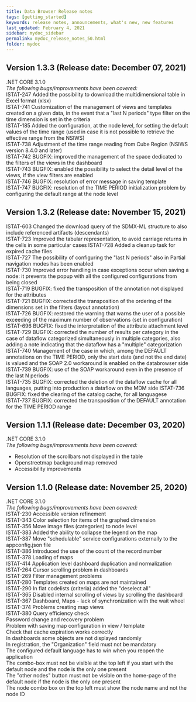```yaml
---
title: Data Browser Release notes
tags: [getting_started]
keywords: release notes, announcements, what's new, new features
last_updated: February 4, 2021
sidebar: mydoc_sidebar
permalink: mydoc_release_notes_50.html
folder: mydoc
---
```


## Version 1.3.3 (Release date: December 07, 2021)
.NET CORE 3.1.0
<br>
<i> The following bugs/improvements have been covered:</i> <br>
ISTAT-247	Added the possibility to download the multidimensional table in Excel format (xlsx)<br>
ISTAT-741	Customization of the management of views and templates created on a given data, in the event that a "last N periods" type filter on the time dimension is set in the criteria<br>
ISTAT-185	Added the configuration, at the node level, for setting the default values of the time range (used in case it is not possible to retrieve the effective range from the NSIWS)<br>
ISTAT-738	Adjustment of the time range reading from Cube Region (NSIWS version 8.4.0 and later) <br>
ISTAT-742	BUGFIX: improved the management of the space dedicated to the filters of the views in the dashboard <br>
ISTAT-743	BUGFIX: enabled the possibility to select the detail level of the views, if the view filters are enabled <br>
ISTAT-746	BUGFIX: resolution of error message in saving template <br>
ISTAT-747	BUGFIX: resolution of the TIME PERIOD initialization problem by configuring the default range at the node level <br>

## Version 1.3.2 (Release date: November 15, 2021)

ISTAT-603	Changed the download query of the SDMX-ML structure to also include referenced artifacts (descendants)<br>
ISTAT-723	Improved the tabular representation, to avoid carriage returns in the cells in some particular cases
ISTAT-728	Added a cleanup task for expired cache files<br>
ISTAT-727	The possibility of configuring the "last N periods" also in Partial navigation modes has been enabled<br>
ISTAT-730	Improved error handling in case exceptions occur when saving a node: it prevents the popup with all the configured configurations from being closed<br>
ISTAT-719	BUGFIX: fixed the transposition of the annotation not displayed for the attributes<br>
ISTAT-721	BUGFIX: corrected the transposition of the ordering of the dimensions set in the filters (layout annotation)<br>
ISTAT-726	BUGFIX: restored the warning that warns the user of a possible exceeding of the maximum number of observations (set in configuration)<br>
ISTAT-696	BUGFIX: fixed the interpretation of the attribute attachment level<br>
ISTAT-729	BUGFIX: corrected the number of results per category in the case of dataflow categorized simultaneously in multiple categories, also adding a note indicating that the dataflow has a "multiple" categorization<br>
ISTAT-740	Management of the case in which, among the DEFAULT annotations on the TIME PERIOD, only the start date (and not the end date) is valued and the SOAP 2.0 workaround is enabled on the databrowser side<br>
ISTAT-739	BUGFIX: use of the SOAP workaround even in the presence of the last N periods<br>
ISTAT-735 	BUGFIX: corrected the deletion of the dataflow cache for all languages, putting into production a dataflow on the MDM side
ISTAT-736	BUGFIX: fixed the clearing of the catalog cache, for all languagese<br>
ISTAT-737	BUGFIX: corrected the transposition of the DEFAULT annotation for the TIME PERIOD range<br>

## Version 1.1.1 (Release date: December 03, 2020)
.NET CORE 3.1.0
<br>
<i>The following bugs/improvements have been covered:</i> <br>
- Resolution of the scrollbars not displayed in the table
- Openstreetmap background map removed
- Accessibility improvements

## Version 1.1.0 (Release date: November 25, 2020)
.NET CORE 3.1.0
<br>
<i>The following bugs/improvements have been covered:</i> <br>
ISTAT-230 Accessible version refinement <br>
ISTAT-343 Color selection for items of the graphed dimension <br>
ISTAT-356 Move image files (categories) to node level <br>
ISTAT-383 Added the ability to collapse the legend on the map <br>
ISTAT-387 Move "schedulable" service configurations externally to the appconfig.json file <br>
ISTAT-386 Introduced the use of the count of the record number <br>
ISTAT-378 Loading of maps <br>
ISTAT-414 Application level dashboard duplication and normalization <br>
ISTAT-264 Cursor scrolling problem in dashboards <br>
ISTAT-269 Filter management problems <br>
ISTAT-280 Templates created on maps are not maintained <br>
ISTAT-290 In flat codelists (criteria) added the "deselect all" <br>
ISTAT-365 Disabled internal scrolling of views by scrolling the dashboard <br>
ISTAT-367 Dashboard, Maps -  lack of synchronization with the wait wheel <br>
ISTAT-374 Problems creating map views <br>
ISTAT-380 Query efficiency check <br>
Password change and recovery problem <br>
Problem with saving map configuration in view / template <br>
Check that cache expiration works correctly <br>
In dashboards some objects are not displayed randomly <br>
In registration, the "Organization" field must not be mandatory <br>
The configured default language has to win when you reopen the application  <br>
The combo-box must not be visible at the top left if you start with the default node and the node is the only one present <br>
The "other nodes" button must not be visible on the home-page of the default node if the node is the only one present <br>
The node combo box on the top left must show the node name and not the node ID <br>
